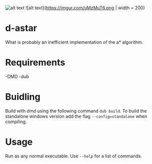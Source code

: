 ![alt text](https://i.imgur.com/K5W4tNx.png)
![alt text](https://imgur.com/uMzMuT6.png | width = 200)
# d-astar
What is probably an inefficient implementation of the a* algorithm.
# Requirements
-DMD
-dub
# Buidling
Build with dmd using the following command `dub build`. To build the standalone windows version add the flag `--config=standalone` when compiling.
# Usage
Run as any normal executable. Use `--help` for a list of commands.